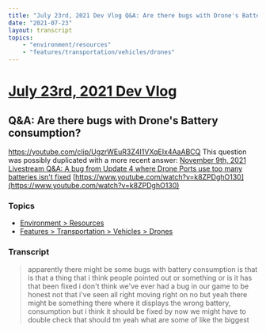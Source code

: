 ```yaml
---
title: "July 23rd, 2021 Dev Vlog Q&A: Are there bugs with Drone's Battery consumption?"
date: "2021-07-23"
layout: transcript
topics:
    - "environment/resources"
    - "features/transportation/vehicles/drones"
---
```

# [July 23rd, 2021 Dev Vlog](../2021-07-23.md)
## Q&A: Are there bugs with Drone's Battery consumption?
https://youtube.com/clip/UgzrWEuR3Z4I1VXqEIx4AaABCQ
This question was possibly duplicated with a more recent answer: [November 9th, 2021 Livestream Q&A: A bug from Update 4 where Drone Ports use too many batteries isn't fixed](./yt-k8ZPDghO130.md) [https://www.youtube.com/watch?v=k8ZPDghO130](https://www.youtube.com/watch?v=k8ZPDghO130)


### Topics
* [Environment > Resources](../topics/environment/resources.md)
* [Features > Transportation > Vehicles > Drones](../topics/features/transportation/vehicles/drones.md)

### Transcript

> apparently there might be some bugs with battery consumption is that is that a thing that i think people pointed out or something or is it has that been fixed i don't think we've ever had a bug in our game to be honest not that i've seen all right moving right on no but yeah there might be something there where it displays the wrong battery, consumption but i think it should be fixed by now we might have to double check that should tm yeah what are some of like the biggest

